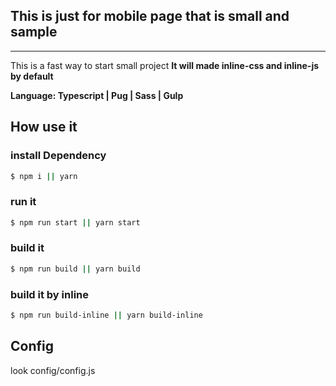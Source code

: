 ## This is just for mobile page that is small and sample
****
This is a fast way to start small project
**It will made inline-css and inline-js by default**

__Language: Typescript | Pug | Sass | Gulp__

## How use it

### install Dependency
```bash
$ npm i || yarn
```

### run it
```bash
$ npm run start || yarn start
```

### build it
```bash
$ npm run build || yarn build
```

### build it by inline
```bash
$ npm run build-inline || yarn build-inline
```

## Config
look config/config.js

